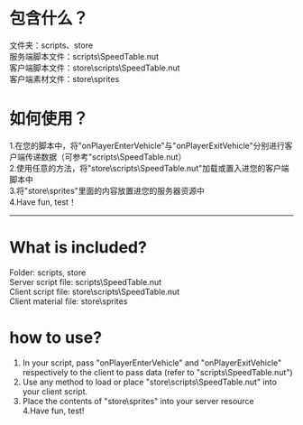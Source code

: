 # 包含什么？
文件夹：scripts、store  
服务端脚本文件：scripts\SpeedTable.nut  
客户端脚本文件：store\scripts\SpeedTable.nut  
客户端素材文件：store\sprites  

# 如何使用？
1.在您的脚本中，将"onPlayerEnterVehicle"与"onPlayerExitVehicle"分别进行客户端传递数据（可参考"scripts\SpeedTable.nut）  
2.使用任意的方法，将"store\scripts\SpeedTable.nut"加载或置入进您的客户端脚本中  
3.将"store\sprites"里面的内容放置进您的服务器资源中  
4.Have fun, test！  

---

# What is included?
Folder: scripts, store  
Server script file: scripts\SpeedTable.nut  
Client script file: store\scripts\SpeedTable.nut  
Client material file: store\sprites  

# how to use?
1. In your script, pass "onPlayerEnterVehicle" and "onPlayerExitVehicle" respectively to the client to pass data (refer to "scripts\SpeedTable.nut")  
2. Use any method to load or place "store\scripts\SpeedTable.nut" into your client script.  
3. Place the contents of "store\sprites" into your server resource  
4.Have fun, test!  
